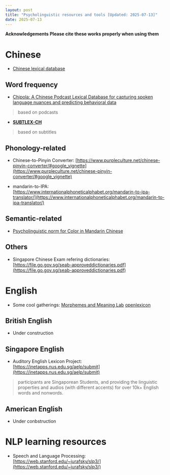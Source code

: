 ```yaml
---
layout: post
title: "Psycholinguistic resources and tools [Updated: 2025-07-13]"
date: 2025-07-13
---
```

**Acknowledgements**
**Please cite these works properly when using them**


# Chinese 
* [Chinese lexical database](https://chineselexicaldatabase.com/)
## Word frequency
* [Chipola: A Chinese Podcast Lexical Database for capturing spoken language nuances and predicting behavioral data](https://link.springer.com/article/10.3758/s13428-025-02697-0)
> based on podcasts

* [**SUBTLEX-CH**](https://www.ugent.be/pp/experimentele-psychologie/en/research/documents/subtlexch)
> based on subtitles

## Phonology-related

* Chinese-to-Pinyin Converter: [https://www.purpleculture.net/chinese-pinyin-converter/#google_vignette](https://www.purpleculture.net/chinese-pinyin-converter/#google_vignette)

* mandarin-to-IPA: [https://www.internationalphoneticalphabet.org/mandarin-to-ipa-translator/](https://www.internationalphoneticalphabet.org/mandarin-to-ipa-translator/)

## Semantic-related
* [Psycholinguistic norm for Color in Mandarin Chinese](https://link.springer.com/article/10.3758/s13428-025-02644-z)

## Others

* Singapore Chinese Exam refering dictionaries: [https://file.go.gov.sg/seab-approveddictionaries.pdf](https://file.go.gov.sg/seab-approveddictionaries.pdf)

# English
* Some cool gatherings: 
[Morphemes and Meaning Lab](https://morphlab.sllf.qmul.ac.uk/tools/)
[openlexicon](https://github.com/chrplr/openlexicon/tree/master)

## British English
* Under construction
## Singapore English

* Auditory English Lexicon Project: [https://inetapps.nus.edu.sg/aelp/submit](https://inetapps.nus.edu.sg/aelp/submit)
> participants are Singaporean Students, and providing the linguistic properties and audios (with different accents) for over 10k+ English words and nonwords.

## American English
* Under conbstruction

# NLP learning resources 
* Speech and Language Processing: [https://web.stanford.edu/~jurafsky/slp3/](https://web.stanford.edu/~jurafsky/slp3/)